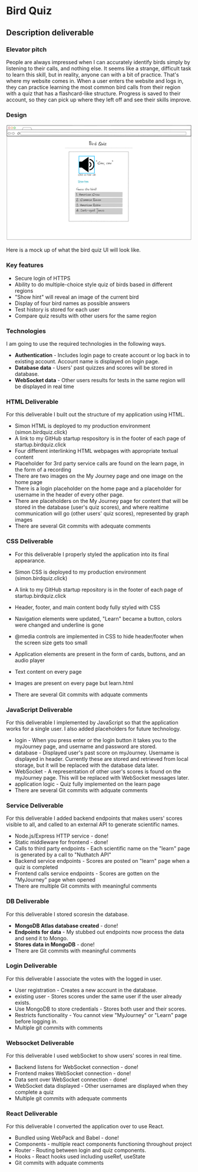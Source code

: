 # Bird Quiz

## Description deliverable

### Elevator pitch

People are always impressed when I can accurately identify birds simply by listening to their calls, and nothing else. It seems like a strange, difficult task to learn this skill, but in reality, anyone can with a bit of practice. That's where my website comes in. When a user enters the website and logs in, they can practice learning the most common bird calls from their region with a quiz that has a flashcard-like structure. Progress is saved to their account, so they can pick up where they left off and see their skills improve.  

### Design

![Mock](birdQuizMockUI.png)

Here is a mock up of what the bird quiz UI will look like.

### Key features

- Secure login of HTTPS
- Ability to do multiple-choice style quiz of birds based in different regions
- "Show hint" will reveal an image of the current bird
- Display of four bird names as possible answers
- Test history is stored for each user
- Compare quiz results with other users for the same region

### Technologies

I am going to use the required technologies in the following ways.

- **Authentication** - Includes login page to create account or log back in to existing account. Account name is displayed on login page.
- **Database data** - Users' past quizzes and scores will be stored in database.
- **WebSocket data** - Other users results for tests in the same region will be displayed in real time

### HTML Deliverable

For this deliverable I built out the structure of my application using HTML.

- Simon HTML is deployed to my production environment (simon.birdquiz.click)
- A link to my GitHub startup respository is in the footer of each page of startup.birdquiz.click
- Four different interlinking HTML webpages with appropriate textual content
- Placeholder for 3rd party service calls are found on the learn page, in the form of a recording
- There are two images on the My Journey page and one image on the home page
- There is a login placeholder on the home page and a placeholder for username in the header of every other page.
- There are placeholders on the My Journey page for content that will be stored in the database (user's quiz scores), and where realtime communication will go (other users' quiz scores), represented by graph images
- There are several Git commits with adequate comments

### CSS Deliverable

- For this deliverable I properly styled the application into its final appearance.

- Simon CSS is deployed to my production environment (simon.birdquiz.click)
- A link to my GitHub startup repository is in the footer of each page of startup.birdquiz.click
- Header, footer, and main content body fully styled with CSS
- Navigation elements were updated, "Learn" became a button, colors were changed and underline is gone
- @media controls are implemented in CSS to hide header/footer when the screen size gets too small
- Application elements are present in the form of cards, buttons, and an audio player
- Text content on every page
- Images are present on every page but learn.html 
- There are several Git commits with adquate comments

### JavaScript Deliverable

For this deliverable I implemented by JavaScript so that the application works for a single user. I also added placeholders for future technology.
- login - When you press enter or the login button it takes you to the myJourney page, and username and password are stored.
- database - Displayed user's past score on myJourney. Username is displayed in header. Currently these are stored and retrieved from local storage, but it will be replaced with the database data later.
- WebSocket - A representation of other user's scores is found on the myJourney page. This will be replaced with WebSocket messages later.
- application logic - Quiz fully implemented on the learn page
- There are several Git commits with adquate comments

### Service Deliverable

For this deliverable I added backend endpoints that makes users' scores visible to all, and called to an external API to generate scientific names.
- Node.js/Express HTTP service - done!
- Static middleware for frontend - done!
- Calls to third party endpoints - Each scientific name on the "learn" page is generated by a call to "Nuthatch API"
- Backend service endpoints - Scores are posted on "learn" page when a quiz is completed
- Frontend calls service endpoints - Scores are gotten on the "MyJourney" page when opened
- There are multiple Git commits with meaningful comments

### DB Deliverable

For this deliverable I stored scoresin the database.
- **MongoDB Atlas database created** - done!
- **Endpoints for data** - My stubbed out endpoints now process the data and send it to Mongo.
- **Stores data in MongoDB** - done!
- There are Git commits with meaningful comments

### Login Deliverable

For this deliverable I associate the votes with the logged in user.
- User registration - Creates a new account in the database.
- existing user - Stores scores under the same user if the user already exists.
- Use MongoDB to store credentials - Stores both user and their scores.
- Restricts functionality - You cannot view "MyJourney" or "Learn" page before logging in.
- Multiple git commits with comments

### Websocket Deliverable

For this deliverable I used webSocket to show users' scores in real time.
- Backend listens for WebSocket connection - done!
- Frontend makes WebSocket connection - done!
- Data sent over WebSocket connection - done!
- WebSocket data displayed - Other usernames are displayed when they complete a quiz
- Multiple git commits with adequate comments

### React Deliverable
For this deliverable I converted the application over to use React.

- Bundled using WebPack and Babel - done!
- Components - multiple react components functioning throughout project
- Router - Routing between login and quiz components.
- Hooks - React hooks used including useRef, useState
- Git commits with adquate comments
